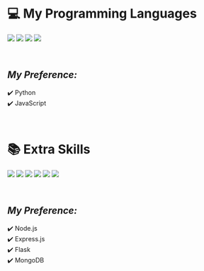 # :computer: **My Programming Languages**
<!-- Python -->
<img src="https://img.shields.io/badge/Python-3776AB?style=for-the-badge&logo=python&logoColor=white"/>
<!-- HTML -->
<img src="https://img.shields.io/badge/HTML5-E34F26?style=for-the-badge&logo=html5&logoColor=white"/>
<!-- CSS -->
<img src="https://img.shields.io/badge/CSS3-1572B6?style=for-the-badge&logo=css3&logoColor=white"/>
<!-- JavaScript -->
<img src="https://img.shields.io/badge/JavaScript-F7DF1E?style=for-the-badge&logo=javascript&logoColor=black"/>

&nbsp;

## *My Preference:*
:heavy_check_mark: Python<br>
:heavy_check_mark: JavaScript

&nbsp;

# :books: **Extra Skills**
<!-- Node.js -->
<img src="https://img.shields.io/badge/Node.js-43853D?style=for-the-badge&logo=node.js&logoColor=white"/>
<!-- Express.js -->
<img src="https://img.shields.io/badge/Express.js-404D59?style=for-the-badge"/>
<!-- Flask -->
<img src="https://img.shields.io/badge/Flask-000000?style=for-the-badge&logo=flask&logoColor=white"/>
<!-- MongoDB -->
<img src="https://img.shields.io/badge/MongoDB-4EA94B?style=for-the-badge&logo=mongodb&logoColor=white"/>
<!-- MySQL -->
<img src="https://img.shields.io/badge/MySQL-00000F?style=for-the-badge&logo=mysql&logoColor=white"/>
<!-- SQLite -->
<img src="https://img.shields.io/badge/SQLite-07405E?style=for-the-badge&logo=sqlite&logoColor=white"/>

&nbsp;

## *My Preference:*
:heavy_check_mark: Node.js<br>
:heavy_check_mark: Express.js<br>
:heavy_check_mark: Flask<br>
:heavy_check_mark: MongoDB

&nbsp;

